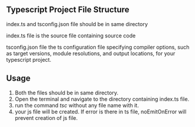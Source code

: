 ## Typescript Project File Structure

index.ts and tsconfig.json file should be in same directory

index.ts file is the source file containing source code

tsconfig.json file the ts configuration file specifying compiler options, such as target versions, module resolutions, and output locations, for your typescript project.


## Usage
1. Both the files should be in same directory.
2. Open the terminal and navigate to the directory containing index.ts file.
3. run the command *tsc* without any file name with it.
4. your js file will be created. If error is there in ts file, noEmitOnError will prevent creation of js file.